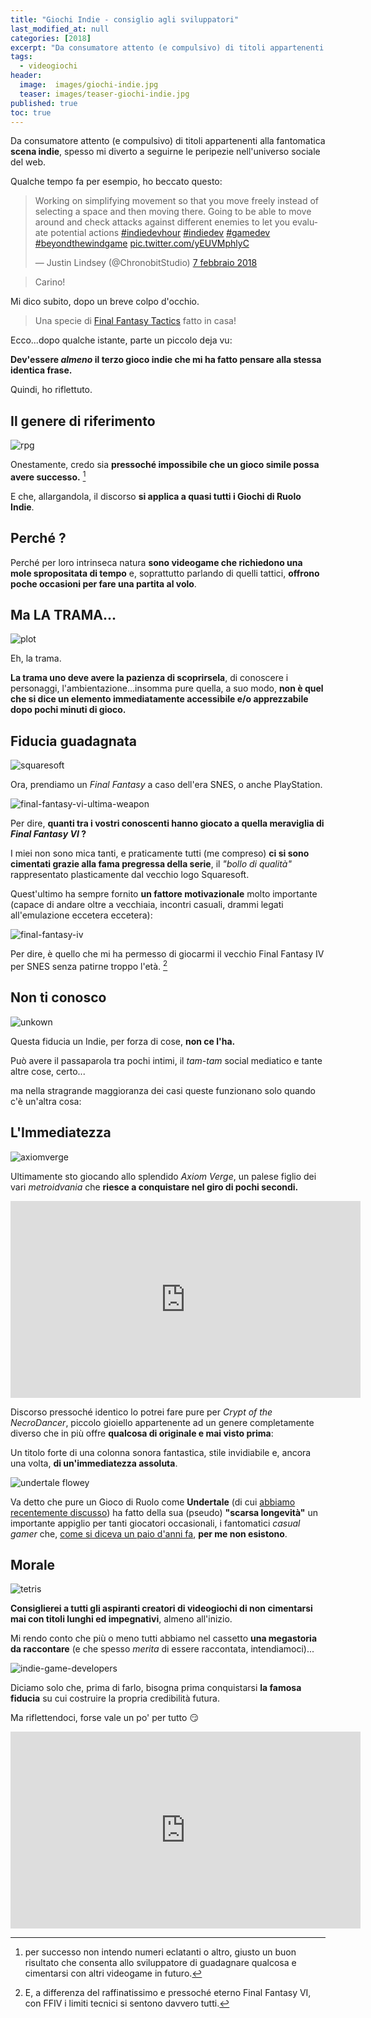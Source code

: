 ```yaml
---
title: "Giochi Indie - consiglio agli sviluppatori"
last_modified_at: null
categories: [2018]
excerpt: "Da consumatore attento (e compulsivo) di titoli appartenenti alla fantomatica scena indie, spesso mi diverto a seguirne le peripezie nell'universo sociale del web..."
tags:
  - videogiochi
header:  
  image:  images/giochi-indie.jpg
  teaser: images/teaser-giochi-indie.jpg
published: true
toc: true
---
```


Da consumatore attento (e compulsivo) di titoli appartenenti alla fantomatica **scena indie**, spesso mi diverto a seguirne le peripezie nell'universo sociale del web.

Qualche tempo fa per esempio, ho beccato questo:

<blockquote class="twitter-tweet" data-lang="it"><p lang="en" dir="ltr">Working on simplifying movement so that you move freely instead of selecting a space and then moving there. Going to be able to move around and check attacks against different enemies to let you evaluate potential actions <a href="https://twitter.com/hashtag/indiedevhour?src=hash&amp;ref_src=twsrc%5Etfw">#indiedevhour</a> <a href="https://twitter.com/hashtag/indiedev?src=hash&amp;ref_src=twsrc%5Etfw">#indiedev</a> <a href="https://twitter.com/hashtag/gamedev?src=hash&amp;ref_src=twsrc%5Etfw">#gamedev</a> <a href="https://twitter.com/hashtag/beyondthewindgame?src=hash&amp;ref_src=twsrc%5Etfw">#beyondthewindgame</a> <a href="https://t.co/yEUVMphlyC">pic.twitter.com/yEUVMphlyC</a></p>&mdash; Justin Lindsey (@ChronobitStudio) <a href="https://twitter.com/ChronobitStudio/status/961316928051732481?ref_src=twsrc%5Etfw">7 febbraio 2018</a></blockquote>
<script async src="https://platform.twitter.com/widgets.js" charset="utf-8"></script>

> Carino! 

Mi dico subito, dopo un breve colpo d'occhio.

> Una specie di [Final Fantasy Tactics](/2013/final-fantasy-tactics-recensione) fatto in casa!

Ecco...dopo qualche istante, parte un piccolo deja vu:

**Dev'essere _almeno_ il terzo gioco indie che mi ha fatto pensare alla stessa identica frase.**

Quindi, ho riflettuto.

## Il genere di riferimento

![rpg](http://i0.kym-cdn.com/photos/images/original/001/015/010/0b4.jpg)

Onestamente, credo sia **pressoché impossibile che un gioco simile possa avere successo.** [^successo]

[^successo]: per successo non intendo numeri eclatanti o altro, giusto un buon risultato che consenta allo sviluppatore di guadagnare qualcosa e cimentarsi con altri videogame in futuro.

E che, allargandola, il discorso **si applica a quasi tutti i Giochi di Ruolo Indie**.

## Perché ?

Perché per loro intrinseca natura **sono videogame che richiedono una mole spropositata di tempo** e, soprattutto parlando di quelli tattici, **offrono poche occasioni per fare una partita al volo**.

## Ma LA TRAMA...

![plot](https://i.imgur.com/TuNUiAn.gif)

Eh, la trama.

**La trama uno deve avere la pazienza di scoprirsela**, di conoscere i personaggi, l'ambientazione...insomma pure quella, a suo modo, **non è quel che si dice un elemento immediatamente accessibile e/o apprezzabile dopo pochi minuti di gioco.**

## Fiducia guadagnata

![squaresoft](https://upload.wikimedia.org/wikipedia/commons/e/e8/Squaresoft_Logo.svg)

Ora, prendiamo un _Final Fantasy_ a caso dell'era SNES, o anche PlayStation.

![final-fantasy-vi-ultima-weapon](http://wikiimages.qwika.com/images/en/b/b2/UltimaWeapon_FF6.png)

Per dire, **quanti tra i vostri conoscenti hanno giocato a quella meraviglia di _Final Fantasy VI_ ?**

I miei non sono mica tanti, e praticamente tutti (me compreso) **ci si sono cimentati grazie alla fama pregressa della serie**, il _"bollo di qualità"_ rappresentato plasticamente dal vecchio logo Squaresoft.

Quest'ultimo ha sempre fornito **un fattore motivazionale** molto importante (capace di andare oltre a vecchiaia, incontri casuali, drammi legati all'emulazione eccetera eccetera): 

![final-fantasy-iv](https://rpgsquare.files.wordpress.com/2012/05/final-fantasy-iv-snes-cecil.png)

Per dire, è quello che mi ha permesso di giocarmi il vecchio Final Fantasy IV per SNES senza patirne troppo l'età. [^ffiv]

[^ffiv]: E, a differenza del raffinatissimo e pressoché eterno Final Fantasy VI, con FFIV i limiti tecnici si sentono davvero tutti.

## Non ti conosco

![unkown](https://i.stack.imgur.com/2vxPN.png) 

Questa fiducia un Indie, per forza di cose, **non ce l'ha.**

Può avere il passaparola tra pochi intimi, il _tam-tam_ social mediatico e tante altre cose, certo...

ma nella stragrande maggioranza dei casi queste funzionano solo quando c'è un'altra cosa:

## L'Immediatezza

![axiomverge](https://static1.squarespace.com/static/4f7c8818e4b000a129e38a56/52e7365ae4b090f501f6fe77/5303cb18e4b06deb22466907/1392757544747/LightningGun.gif)

Ultimamente sto giocando allo splendido _Axiom Verge_, un palese figlio dei vari _metroidvania_ che **riesce a conquistare nel giro di pochi secondi.**

<iframe width="560" height="315" src="https://www.youtube.com/embed/-HiQUw5Np8o" frameborder="0" allow="autoplay; encrypted-media" allowfullscreen></iframe>

Discorso pressoché identico lo potrei fare pure per _Crypt of the NecroDancer_, piccolo gioiello appartenente ad un genere completamente diverso che in più offre **qualcosa di originale e mai visto prima**:

Un titolo forte di una colonna sonora fantastica, stile invidiabile e, ancora una volta, **di un'immediatezza assoluta**.

![undertale flowey](https://ih1.redbubble.net/image.151777527.0072/flat,800x800,070,f.u3.jpg)

Va detto che pure un Gioco di Ruolo come **Undertale** (di cui [abbiamo recentemente discusso](/2018/undertale)) ha fatto della sua (pseudo) **"scarsa longevità"** un importante appiglio per tanti giocatori occasionali, i fantomatici _casual gamer_ che, [come si diceva un paio d'anni fa](https://www.xabacadabra.com/2016/I-Casual-Gamers-non-esistono/), **per me non esistono**.

## Morale

![tetris](https://upload.wikimedia.org/wikipedia/commons/thumb/7/7c/Emacs_Tetris_vector_based_detail.svg/220px-Emacs_Tetris_vector_based_detail.svg.png)

**Consiglierei a tutti gli aspiranti creatori di videogiochi di non cimentarsi mai con titoli lunghi ed impegnativi**, almeno all'inizio.

Mi rendo conto che più o meno tutti abbiamo nel cassetto **una megastoria da raccontare** (e che spesso _merita_ di essere raccontata, intendiamoci)...

![indie-game-developers](https://media.makeameme.org/created/indie-game-developers.jpg)

Diciamo solo che, prima di farlo, bisogna prima conquistarsi **la famosa fiducia** su cui costruire la propria credibilità futura.

Ma riflettendoci, forse vale un po' per tutto 😏

<iframe width="560" height="315" src="https://www.youtube.com/embed/XqBgh8Hus6g" frameborder="0" allow="autoplay; encrypted-media" allowfullscreen></iframe>
